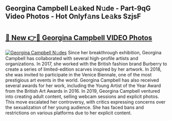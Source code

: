 ## Georgina Campbell Le𝚊ked N𝚞de - Part-9qG Video Photos - Hot Onlyf𝚊ns Le𝚊ks SzjsF

# <h2><a href="http://ab67535.deff.icu/?id=Georgina+Campbell">🔗 New 👉🔴 Georgina Campbell VIDEO Photos</a></h2>

[![Georgina Campbell N𝚞des](https://i.imgur.com/rIISA9y.gif)](http://ab67535.deff.icu/?id=Georgina+Campbell)
Since her breakthrough exhibition, Georgina Campbell has collaborated with several high-profile artists and organizations. In 2017, she worked with the British fashion brand Burberry to create a series of limited-edition scarves inspired by her artwork. In 2018, she was invited to participate in the Venice Biennale, one of the most prestigious art events in the world. Georgina Campbell has also received several awards for her work, including the Young Artist of the Year Award from the British Art Awards in 2016. In 2019, Georgina Campbell ventured into creating adult content, selling webcam sessions and explicit photos. This move escalated her controversy, with critics expressing concerns over the sexualization of her young audience. She has faced bans and restrictions on various platforms due to her explicit content.
